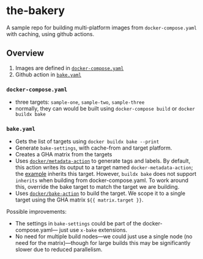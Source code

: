 # the-bakery

A sample repo for building multi-platform images from `docker-compose.yaml`
with caching, using github actions.

## Overview

1. Images are defined in [`docker-compose.yaml`](https://github.com/bennettp123/the-bakery/blob/main/docker-compose.yaml)
2. Github action in [`bake.yaml`](https://github.com/bennettp123/the-bakery/blob/main/.github/workflows/bake.yaml)

### `docker-compose.yaml`

* three targets: `sample-one`, `sample-two`, `sample-three`
* normally, they can would be built using `docker-compose build` or `docker buildx bake`

### `bake.yaml`

* Gets the list of targets using `docker buildx bake --print`
* Generate `bake-settings`, with cache-from and target platform.
* Creates a GHA matrix from the targets
* Uses [`docker/metadata-action`](https://github.com/docker/metadata-action) to generate tags and labels. By default, this action writes its output to a target named `docker-metadata-action`; the [example](https://github.com/docker/metadata-action#bake-definition) inherits this target. However, `buildx bake` does not support `inherits` when building from docker-compose.yaml. To work around this, override the bake target to match the target we are building. 
* Uses [`docker/bake-action`](https://github.com/docker/bake-action) to build the target. We scope it to a single target using the GHA matrix `${{ matrix.target }}`.

Possible improvements:

* The settings in `bake-settings` could be part of the docker-compose.yaml&mdash; just use `x-bake` extensions.
* No need for multiple build nodes&mdash;we could just use a single node (no need for the matrix)&mdash;though for large builds this may be significantly slower due to reduced parallelism.
